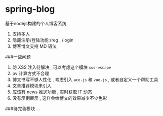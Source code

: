 spring-blog
===========

基于nodejs构建的个人博客系统  

1. 支持多人
2. 隐藏注册/登陆功能:/reg , /login 
3. 博客博文支持 MD 语法
  
###一些问题
1. 防 XSS 注入待解决 , 可以考虑这个模块 `xss-escape`
2. pv 计算方式不合理
3. 博文书写不够人性化 , 考虑引入 `ace.js` 和 `vue.js` , 或者自定义一个帮助工具
4. 文章推荐模块未引入
5. 应该有 news 推送功能 , 实时获取 IT 动态
6. 没有示例展示 , 这样会给博文的效果减少不少色彩
  
###待完善模块
...
